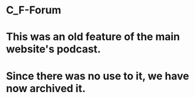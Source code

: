 # C_F-Forum

# This was an old feature of the main website's podcast.
# Since there was no use to it, we have now archived it.

